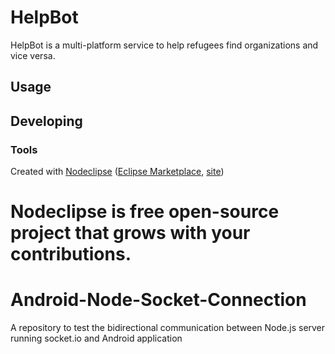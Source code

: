 # HelpBot
HelpBot is a multi-platform service to help refugees find organizations and vice versa. 


## Usage



## Developing



### Tools

Created with [Nodeclipse](https://github.com/Nodeclipse/nodeclipse-1)
 ([Eclipse Marketplace](http://marketplace.eclipse.org/content/nodeclipse), [site](http://www.nodeclipse.org))   

Nodeclipse is free open-source project that grows with your contributions.
=======
# Android-Node-Socket-Connection
A repository to test the bidirectional communication between Node.js server running socket.io and Android application
